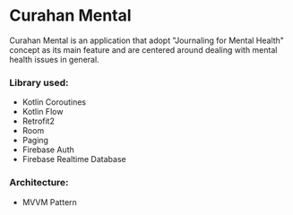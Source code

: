 # Curahan Mental
Curahan Mental is an application that adopt "Journaling for Mental Health" concept as its main feature and are centered around dealing with mental health issues in general.  

### Library used:
- Kotlin Coroutines
- Kotlin Flow
- Retrofit2
- Room
- Paging
- Firebase Auth
- Firebase Realtime Database

### Architecture:
- MVVM Pattern
